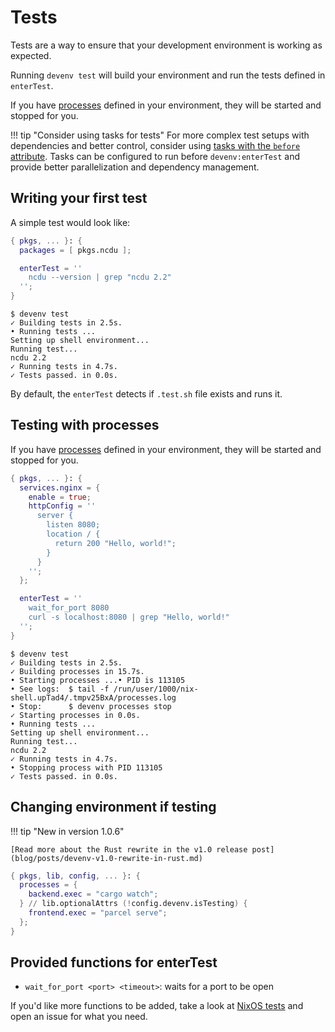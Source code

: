 # Tests

Tests are a way to ensure that your development environment is working as expected.

Running `devenv test` will build your environment and run the tests defined in `enterTest`.

If you have [processes](processes.md) defined in your environment, they will be started and stopped for you.

!!! tip "Consider using tasks for tests"
    For more complex test setups with dependencies and better control, consider using [tasks with the `before` attribute](tasks.md#entershell-entertest). Tasks can be configured to run before `devenv:enterTest` and provide better parallelization and dependency management.

## Writing your first test

A simple test would look like:

```nix title="devenv.nix"
{ pkgs, ... }: {
  packages = [ pkgs.ncdu ];

  enterTest = ''
    ncdu --version | grep "ncdu 2.2"
  '';
}
```

```shell-session
$ devenv test
✓ Building tests in 2.5s.
• Running tests ...
Setting up shell environment...
Running test...
ncdu 2.2
✓ Running tests in 4.7s.
✓ Tests passed. in 0.0s.
```

By default, the `enterTest` detects if `.test.sh` file exists and runs it.

## Testing with processes

If you have [processes](processes.md) defined in your environment,
they will be started and stopped for you.

```nix title="devenv.nix"
{ pkgs, ... }: {
  services.nginx = {
    enable = true;
    httpConfig = ''
      server {
        listen 8080;
        location / {
          return 200 "Hello, world!";
        }
      }
    '';
  };

  enterTest = ''
    wait_for_port 8080
    curl -s localhost:8080 | grep "Hello, world!"
  '';
}
```

```shell-session
$ devenv test
✓ Building tests in 2.5s.
✓ Building processes in 15.7s.
• Starting processes ...• PID is 113105
• See logs:  $ tail -f /run/user/1000/nix-shell.upTad4/.tmpv25BxA/processes.log
• Stop:      $ devenv processes stop
✓ Starting processes in 0.0s.
• Running tests ...
Setting up shell environment...
Running test...
ncdu 2.2
✓ Running tests in 4.7s.
• Stopping process with PID 113105
✓ Tests passed. in 0.0s.
```

## Changing environment if testing

!!! tip "New in version 1.0.6"
    
    [Read more about the Rust rewrite in the v1.0 release post](blog/posts/devenv-v1.0-rewrite-in-rust.md)

```nix title="devenv.nix"
{ pkgs, lib, config, ... }: {
  processes = {
    backend.exec = "cargo watch";
  } // lib.optionalAttrs (!config.devenv.isTesting) {
    frontend.exec = "parcel serve";
  };
}
```

## Provided functions for enterTest

- `wait_for_port <port> <timeout>`: waits for a port to be open

If you'd like more functions to be added, take a look at [NixOS tests](https://nixos.org/manual/nixos/stable/#sec-nixos-tests)
and open an issue for what you need.
